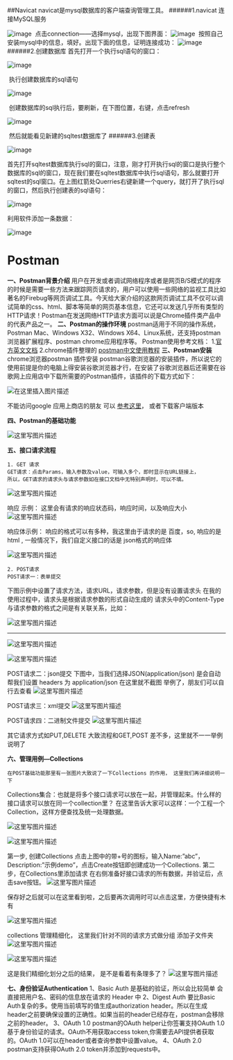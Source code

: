 ##Navicat
navicat是mysql数据库的客户端查询管理工具。
######1.navicat 连接MySQL服务

![image](http://upload-images.jianshu.io/upload_images/6943526-ee158839815d3044.png?imageMogr2/auto-orient/strip%7CimageView2/2/w/1240)
 点击connection——选择mysql，出现下图界面：
![image](http://upload-images.jianshu.io/upload_images/6943526-a379e74894cf41e2.png?imageMogr2/auto-orient/strip%7CimageView2/2/w/1240)
 按照自己安装mysql中的信息，填好。出现下面的信息，证明连接成功：
![image](http://upload-images.jianshu.io/upload_images/6943526-6c8300fac58d00d1.png?imageMogr2/auto-orient/strip%7CimageView2/2/w/1240)
######2.创建数据库
首先打开一个执行sql语句的窗口：

![image](http://upload-images.jianshu.io/upload_images/6943526-5e75547a1c6881f0.png?imageMogr2/auto-orient/strip%7CimageView2/2/w/1240)

 执行创建数据库的sql语句

![image](http://upload-images.jianshu.io/upload_images/6943526-a51edecf75451d51.png?imageMogr2/auto-orient/strip%7CimageView2/2/w/1240)

 创建数据库的sql执行后，要刷新，在下图位置，右键，点击refresh

![image](http://upload-images.jianshu.io/upload_images/6943526-98ca0da97064f966.png?imageMogr2/auto-orient/strip%7CimageView2/2/w/1240)

 然后就能看见新建的sqltest数据库了
######3.创建表

![image](http://upload-images.jianshu.io/upload_images/6943526-477f8df3c2b6ab8c.png?imageMogr2/auto-orient/strip%7CimageView2/2/w/1240)

首先打开sqltest数据库执行sql的窗口，注意，刚才打开执行sql的窗口是执行整个数据库的sql的窗口，现在我们要在sqltest数据库中执行sql语句，那么就要打开sqltest的sql窗口。在上图红箭处Querries右键新建一个query，就打开了执行sql的窗口，然后执行创建表的sql语句：

![image](http://upload-images.jianshu.io/upload_images/6943526-23fa94a7b4127575.png?imageMogr2/auto-orient/strip%7CimageView2/2/w/1240)

利用软件添加一条数据：

![image](http://upload-images.jianshu.io/upload_images/6943526-b0c3b7f33d01b2b7.png?imageMogr2/auto-orient/strip%7CimageView2/2/w/1240)
# Postman 


**一、Postman背景介绍**
用户在开发或者调试网络程序或者是网页B/S模式的程序的时候是需要一些方法来跟踪网页请求的，用户可以使用一些网络的监视工具比如著名的Firebug等网页调试工具。今天给大家介绍的这款网页调试工具不仅可以调试简单的css、html、脚本等简单的网页基本信息，它还可以发送几乎所有类型的HTTP请求！Postman在发送网络HTTP请求方面可以说是Chrome插件类产品中的代表产品之一。
**二、Postman的操作环境**
postman适用于不同的操作系统，Postman Mac、Windows X32、Windows X64、Linux系统，还支持postman 浏览器扩展程序、postman chrome应用程序等。
Postman使用参考文档：
1.[官方英文文档](https://www.getpostman.com/docs/v6/)
2.chrome插件整理的 [postman中文使用教程](http://chromecj.com/web-development/2017-12/870.html)
**三、Postman安装**
chrome浏览器postman 插件安装 
postman谷歌浏览器的安装插件，所以说它的使用前提是你的电脑上得安装谷歌浏览器才行，在安装了谷歌浏览器后还需要在谷歌网上应用店中下载所需要的Postman插件，该插件的下载方式如下：

![在这里插入图片描述](http://upload-images.jianshu.io/upload_images/6943526-826288f63ca8e2f7?imageMogr2/auto-orient/strip%7CimageView2/2/w/1240)

不能访问google 应用上商店的朋友 可以 [参考这里](https://www.cnblogs.com/zqyanywn/p/6947051.html)， 或者下载客户端版本

**四、Postman的基础功能**

![这里写图片描述](http://upload-images.jianshu.io/upload_images/6943526-3b2cccb1bc4a856c?imageMogr2/auto-orient/strip%7CimageView2/2/w/1240)

**五、接口请求流程**

```
1. GET 请求
GET请求：点击Params，输入参数及value，可输入多个，即时显示在URL链接上，
所以，GET请求的请求头与请求参数如在接口文档中无特别声明时，可以不填。

```

![这里写图片描述](http://upload-images.jianshu.io/upload_images/6943526-73200cc92cdbd47b?imageMogr2/auto-orient/strip%7CimageView2/2/w/1240)

响应 示例： 这里会有请求的响应状态码，响应时间，以及响应大小
![这里写图片描述](http://upload-images.jianshu.io/upload_images/6943526-ab5a9e990b94ce05?imageMogr2/auto-orient/strip%7CimageView2/2/w/1240)

响应体示例： 响应的格式可以有多种，我这里由于请求的是 百度，so, 响应的是 html ,
一般情况下，我们自定义接口的话是 json格式的响应体

![这里写图片描述](http://upload-images.jianshu.io/upload_images/6943526-a26107b16f33dd1a?imageMogr2/auto-orient/strip%7CimageView2/2/w/1240)

```
2. POST请求
POST请求一：表单提交

```

下图示例中设置了请求方法，请求URL，请求参数，但是没有设置请求头
在我的使用过程中，请求头是根据请求参数的形式自动生成的
请求头中的Content-Type与请求参数的格式之间是有关联关系，比如：

![这里写图片描述](http://upload-images.jianshu.io/upload_images/6943526-196b4f68a68ba6be?imageMogr2/auto-orient/strip%7CimageView2/2/w/1240)

* * *

![这里写图片描述](http://upload-images.jianshu.io/upload_images/6943526-98ca0610797606f3?imageMogr2/auto-orient/strip%7CimageView2/2/w/1240)

![这里写图片描述](http://upload-images.jianshu.io/upload_images/6943526-9803aff2bc2ea3a4?imageMogr2/auto-orient/strip%7CimageView2/2/w/1240)

POST请求二：json提交
下图中，当我们选择JSON(application/json) 是会自动帮我们设置 headers 为 application/json
在这里就不截图 举例了，朋友们可以自行去查看
![这里写图片描述](http://upload-images.jianshu.io/upload_images/6943526-0c213338dfc7d691?imageMogr2/auto-orient/strip%7CimageView2/2/w/1240)

POST请求三：xml提交
![这里写图片描述](http://upload-images.jianshu.io/upload_images/6943526-27bd92c4da2f92cf?imageMogr2/auto-orient/strip%7CimageView2/2/w/1240)

POST请求四：二进制文件提交
![这里写图片描述](http://upload-images.jianshu.io/upload_images/6943526-3b81ceeda4e2a93f?imageMogr2/auto-orient/strip%7CimageView2/2/w/1240)

其它请求方式如PUT,DELETE 大致流程和GET,POST 差不多，这里就不一一举例说明了

**六、管理用例—Collections**

```
在POST基础功能那里有一张图片大致说了一下Collections 的作用， 这里我们再详细说明一下
```
Collections集合：也就是将多个接口请求可以放在一起，并管理起来。什么样的接口请求可以放在同一个collection里？
在这里告诉大家可以这样：一个工程一个Collection，这样方便查找及统一处理数据。

![这里写图片描述](http://upload-images.jianshu.io/upload_images/6943526-dc3b3046df191e95?imageMogr2/auto-orient/strip%7CimageView2/2/w/1240)

![这里写图片描述](http://upload-images.jianshu.io/upload_images/6943526-7ec431fc898e55ac?imageMogr2/auto-orient/strip%7CimageView2/2/w/1240)

第一步, 创建Collections
点击上图中的带+号的图标，输入Name:”abc”，Description:”示例demo”，点击Create按钮即创建成功一个Collections.
第二步，在Collections里添加请求
在右侧准备好接口请求的所有数据，并验证后，点击save按钮。
![这里写图片描述](http://upload-images.jianshu.io/upload_images/6943526-24aa36c7ce017e97?imageMogr2/auto-orient/strip%7CimageView2/2/w/1240)

保存好之后就可以在这里看到啦，之后要再次调用时可以点击这里，方便快捷有木有

![这里写图片描述](http://upload-images.jianshu.io/upload_images/6943526-bcad358820f955fa?imageMogr2/auto-orient/strip%7CimageView2/2/w/1240)

collections 管理精细化， 这里我们针对不同的请求方式做分组
添加子文件夹
![这里写图片描述](http://upload-images.jianshu.io/upload_images/6943526-8d9d3a84a402a5dc?imageMogr2/auto-orient/strip%7CimageView2/2/w/1240)

![这里写图片描述](http://upload-images.jianshu.io/upload_images/6943526-79362dfbbb18f386?imageMogr2/auto-orient/strip%7CimageView2/2/w/1240)

这是我们精细化划分之后的结果， 是不是看着有条理多了？
![这里写图片描述](http://upload-images.jianshu.io/upload_images/6943526-b46951513e0bd869?imageMogr2/auto-orient/strip%7CimageView2/2/w/1240)

**七、身份验证Authentication**
1、Basic Auth
是基础的验证，所以会比较简单
会直接把用户名、密码的信息放在请求的 Header 中
2、Digest Auth
要比Basic Auth复杂的多。使用当前填写的值生成authorization header。所以在生成header之前要确保设置的正确性。如果当前的header已经存在，postman会移除之前的header。
3、OAuth 1.0
postman的OAuth helper让你签署支持OAuth
1.0基于身份验证的请求。OAuth不用获取access token,你需要去API提供者获取的。OAuth 1.0可以在header或者查询参数中设置value。
4、OAuth 2.0
postman支持获得OAuth 2.0 token并添加到requests中。

